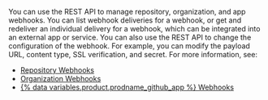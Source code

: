 You can use the REST API to manage repository, organization, and app webhooks. You can list webhook deliveries for a webhook, or get and redeliver an individual delivery for a webhook, which can be integrated into an external app or service. You can also use the REST API to change the configuration of the webhook. For example, you can modify the payload URL, content type, SSL verification, and secret. For more information, see:

- [Repository Webhooks](/rest/reference/webhooks#repository-webhooks)
- [Organization Webhooks](/rest/reference/orgs#webhooks)
- [{% data variables.product.prodname_github_app %} Webhooks](/rest/reference/apps#webhooks)
